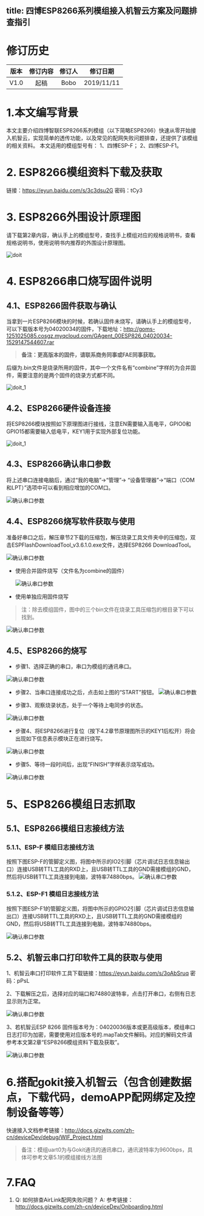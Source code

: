 title: 四博ESP8266系列模组接入机智云方案及问题排查指引
---

# 修订历史

| 版本        | 修订内容    |  修订人  | 修订日期|
| :------:   | :-----:   | :----: |:----:|
| V1.0        |起稿      |   Bobo    |2019/11/11|


# 1.本文编写背景
本文主要介绍四博智联ESP8266系列模组（以下简略ESP8266）快速从零开始接入机智云，实现简单的透传功能，以及常见的配网失败问题排查，还提供了该模组的相关资料。
本文适用的模组型号有：
1、四博ESP-F；
2、四博ESP-F1。

# 2. ESP8266模组资料下载及获取
链接：https://eyun.baidu.com/s/3c3dsu2G 密码：tCy3

# 3. ESP8266外围设计原理图

请下载第2章内容，确认手上的模组型号，查找手上模组对应的规格说明书，查看规格说明书，使用说明书内推荐的外围设计原理图。

![doit](/assets/zh-cn/deviceDev/WiFi_Module/doitEsp8266/doit_1.png)

# 4. ESP8266串口烧写固件说明

## 4.1、ESP8266固件获取与确认
当拿到一片ESP8266模块的时候，若确认固件未烧写，请确认手上的模组型号，可以下载版本号为04020034的固件，下载地址：http://goms-1251025085.cosgz.myqcloud.com/GAgent_00ESP826_04020034-1529147544607.rar

> **备注：更高版本的固件，请联系商务同事或FAE同事获取。**

后缀为.bin文件是烧录所用的固件，其中一个文件名有“combine”字样的为合并固件，需要注意的是两个固件的烧录方式都不同。

![doit_1](/assets/zh-cn/deviceDev/WiFi_Module/doitEsp8266/doit_2.png)

## 4.2、ESP8266硬件设备连接
将ESP8266模块按照如下原理图进行接线，注意EN需要输入高电平，GPIO0和GPIO15都需要输入低电平，KEY1用于实现外部复位功能。

![doit_1](/assets/zh-cn/deviceDev/WiFi_Module/doitEsp8266/doit_3.png)

## 4.3、ESP8266确认串口参数
将上述串口连接电脑后，通过“我的电脑”->“管理”-> “设备管理器”->“端口（COM 和LPT）”选项中可以看到相应增加的COM口。



![确认串口参数](/assets/zh-cn/deviceDev/WiFi_Module/doitEsp8266/doit_4.png)

## 4.4、ESP8266烧写软件获取与使用

准备好串口之后，解压章节2下载的压缩包，解压烧录工具文件夹中的压缩包，双击ESPFlashDownloadTool_v3.6.1.0.exe文件，选择ESP8266 DownloadTool。

![确认串口参数](/assets/zh-cn/deviceDev/WiFi_Module/doitEsp8266/doit_5.png)

- 使用合并固件烧写（文件名为combine的固件）

  ![确认串口参数](/assets/zh-cn/deviceDev/WiFi_Module/doitEsp8266/doit_6.png)

- 使用单独应用固件烧写

> 注：除去模组固件，图中的三个bin文件在烧录工具压缩包的根目录下可以找到。

![确认串口参数](/assets/zh-cn/deviceDev/WiFi_Module/doitEsp8266/doit_7.png)

## 4.5、ESP8266的烧写

- 步骤1、选择正确的串口，串口为模组的通讯串口。

![确认串口参数](/assets/zh-cn/deviceDev/WiFi_Module/doitEsp8266/doit_8.png)

- 步骤2、当串口连接成功之后，点击如上图的“START”按钮。
![确认串口参数](/assets/zh-cn/deviceDev/WiFi_Module/doitEsp8266/doit_9.png)

- 步骤3、观察烧录状态，处于一个等待上电同步的状态。

![确认串口参数](/assets/zh-cn/deviceDev/WiFi_Module/doitEsp8266/doit_10.png)

- 步骤4、将ESP8266进行复位（按下4.2章节原理图所示的KEY1后松开）将会出现如下信息表示模块正在进行烧写。

![确认串口参数](/assets/zh-cn/deviceDev/WiFi_Module/doitEsp8266/doit_11.png)

- 步骤5、等待一段时间后，出现“FINISH”字样表示烧写成功。

![确认串口参数](/assets/zh-cn/deviceDev/WiFi_Module/doitEsp8266/doit_12.png)



# 5、ESP8266模组日志抓取

## 5.1、ESP8266模组日志接线方法
### 5.1.1、ESP-F 模组日志接线方法
按照下图ESP-F的管脚定义图，将图中所示的IO2引脚（芯片调试日志信息输出口）连接USB转TTL工具的RXD上，且USB转TTL工具的GND需接模组的GND，然后将USB转TTL工具连接到电脑，波特率74880bps。
![确认串口参数](/assets/zh-cn/deviceDev/WiFi_Module/doitEsp8266/doit_13.png)

### 5.1.2、ESP-F1 模组日志接线方法
按照下图ESP-F1的管脚定义图，将图中所示的GPIO2引脚（芯片调试日志信息输出口）连接USB转TTL工具的RXD上，且USB转TTL工具的GND需接模组的GND，然后将USB转TTL工具连接到电脑，波特率74880bps。

![确认串口参数](/assets/zh-cn/deviceDev/WiFi_Module/doitEsp8266/doit_15.png)


## 5.2、机智云串口打印软件工具的获取与使用
1、机智云串口打印软件工具下载链接：https://eyun.baidu.com/s/3oAbSruq 密码：pPsL

2、下载解压之后，选择对应的端口和74880波特率，点击打开串口，右侧有日志显示则为正常。

![确认串口参数](/assets/zh-cn/deviceDev/WiFi_Module/doitEsp8266/doit_16.png)

3、若机智云ESP 8266 固件版本号为：04020036版本或更高级版本，模组串口日志打印为加密，需要使用对应版本号的.mapTab文件解码。对应的解码文件请参考本文第2章“ESP8266模组资料下载及获取”。

![确认串口参数](/assets/zh-cn/deviceDev/WiFi_Module/doitEsp8266/doit_17.png)

# 6.搭配gokit接入机智云（包含创建数据点，下载代码，demoAPP配网绑定及控制设备等等）

快速接入文档参考链接：http://docs.gizwits.com/zh-cn/deviceDev/debug/WIF_Project.html

>备注：模组uart0为与Gokit通讯的通讯串口，通讯波特率为9600bps，具体可参考文章5.1的模组接线方法图


# 7.FAQ
1. Q: 如何排查AirLink配网失败问题？
    A: 参考链接：http://docs.gizwits.com/zh-cn/deviceDev/Onboarding.html
